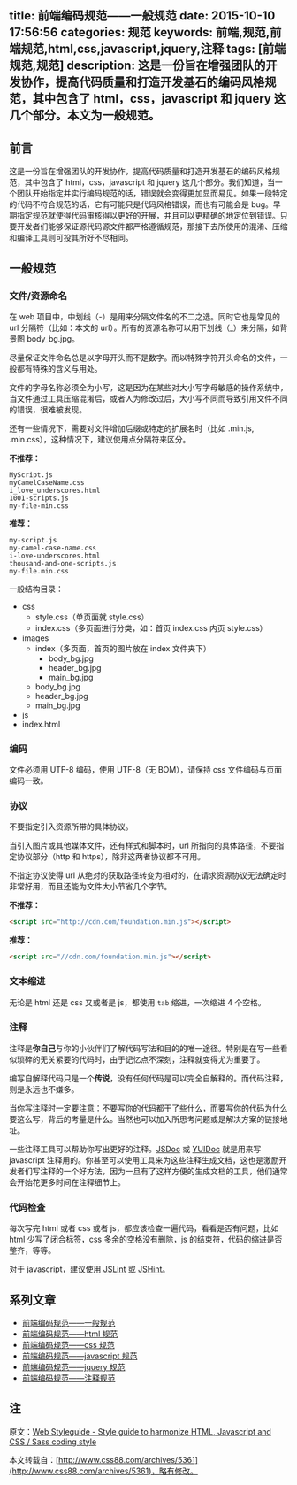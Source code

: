 title: 前端编码规范——一般规范
date: 2015-10-10 17:56:56
categories: 规范
keywords: 前端,规范,前端规范,html,css,javascript,jquery,注释
tags: [前端规范,规范]
description: 这是一份旨在增强团队的开发协作，提高代码质量和打造开发基石的编码风格规范，其中包含了 html，css，javascript 和 jquery 这几个部分。本文为一般规范。
---

## 前言 ##

这是一份旨在增强团队的开发协作，提高代码质量和打造开发基石的编码风格规范，其中包含了 html，css，javascript 和 jquery 这几个部分。我们知道，当一个团队开始指定并实行编码规范的话，错误就会变得更加显而易见。如果一段特定的代码不符合规范的话，它有可能只是代码风格错误，而也有可能会是 bug。早期指定规范就使得代码审核得以更好的开展，并且可以更精确的地定位到错误。只要开发者们能够保证源代码源文件都严格遵循规范，那接下去所使用的混淆、压缩和编译工具则可投其所好不尽相同。

## 一般规范 ##

### 文件/资源命名 ###

在 web 项目中，中划线（-）是用来分隔文件名的不二之选。同时它也是常见的 url 分隔符（比如：本文的 url）。所有的资源名称可以用下划线（_）来分隔，如背景图 body_bg.jpg。

尽量保证文件命名总是以字母开头而不是数字。而以特殊字符开头命名的文件，一般都有特殊的含义与用处。

文件的字母名称必须全为小写，这是因为在某些对大小写字母敏感的操作系统中，当文件通过工具压缩混淆后，或者人为修改过后，大小写不同而导致引用文件不同的错误，很难被发现。

还有一些情况下，需要对文件增加后缀或特定的扩展名时（比如 .min.js, .min.css），这种情况下，建议使用点分隔符来区分。

**不推荐：**

```
MyScript.js
myCamelCaseName.css
i_love_underscores.html
1001-scripts.js
my-file-min.css
```

**推荐：**

```
my-script.js
my-camel-case-name.css
i-love-underscores.html
thousand-and-one-scripts.js
my-file.min.css
```

一般结构目录：

- css
	- style.css（单页面就 style.css）
	- index.css（多页面进行分类，如：首页 index.css 内页 style.css）
- images
	- index（多页面，首页的图片放在 index 文件夹下）
		- body_bg.jpg
		- header_bg.jpg
		- main_bg.jpg
	- body_bg.jpg
	- header_bg.jpg
	- main_bg.jpg
- js
- index.html

### 编码 ###

文件必须用 UTF-8 编码，使用 UTF-8（无 BOM），请保持 css 文件编码与页面编码一致。

### 协议 ###

不要指定引入资源所带的具体协议。

当引入图片或其他媒体文件，还有样式和脚本时，url 所指向的具体路径，不要指定协议部分（http 和 https），除非这两者协议都不可用。

不指定协议使得 url 从绝对的获取路径转变为相对的，在请求资源协议无法确定时非常好用，而且还能为文件大小节省几个字节。

**不推荐：**

``` html
<script src="http://cdn.com/foundation.min.js"></script>
```

**推荐：**

``` html
<script src="//cdn.com/foundation.min.js"></script>
```

### 文本缩进 ###

无论是 html 还是 css 又或者是 js，都使用 `tab` 缩进，一次缩进 4 个空格。

### 注释 ###

注释是**你自己**与你的小伙伴们了解代码写法和目的的唯一途径。特别是在写一些看似琐碎的无关紧要的代码时，由于记忆点不深刻，注释就变得尤为重要了。

编写自解释代码只是一个**传说**，没有任何代码是可以完全自解释的。而代码注释，则是永远也不嫌多。

当你写注释时一定要注意：不要写你的代码都干了些什么，而要写你的代码为什么要这么写，背后的考量是什么。当然也可以加入所思考问题或是解决方案的链接地址。

一些注释工具可以帮助你写出更好的注释。[JSDoc](http://usejsdoc.org/) 或 [YUIDoc](http://yui.github.io/yuidoc/) 就是用来写 javascript 注释用的。你甚至可以使用工具来为这些注释生成文档，这也是激励开发者们写注释的一个好方法，因为一旦有了这样方便的生成文档的工具，他们通常会开始花更多时间在注释细节上。

### 代码检查 ###

每次写完 html 或者 css 或者 js，都应该检查一遍代码，看看是否有问题，比如 html 少写了闭合标签，css 多余的空格没有删除，js 的结束符，代码的缩进是否整齐，等等。

对于 javascript，建议使用 [JSLint](http://www.jslint.com/) 或 [JSHint](http://jshint.com/)。

## 系列文章 ##

- [前端编码规范——一般规范](/2015/10/front-end-code-specification-general.html)
- [前端编码规范——html 规范](/2015/10/front-end-code-specification-html.html)
- [前端编码规范——css 规范](/2015/10/front-end-code-specification-css.html)
- [前端编码规范——javascript 规范](/2015/10/front-end-code-specification-javascript.html)
- [前端编码规范——jquery 规范](/2015/10/front-end-code-specification-jquery.html)
- [前端编码规范——注释规范](/2015/10/front-end-code-specification-comment.html)

## 注 ##

原文：[Web Styleguide - Style guide to harmonize HTML, Javascript and CSS / Sass coding style](https://github.com/gionkunz/chartist-js/blob/develop/CODINGSTYLE.md)

本文转载自：[http://www.css88.com/archives/5361](http://www.css88.com/archives/5361)，略有修改。